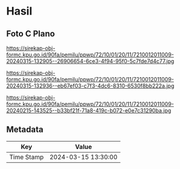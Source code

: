 # Hasil

## Foto C Plano

https://sirekap-obj-formc.kpu.go.id/90fa/pemilu/ppwp/72/10/01/20/11/7210012011009-20240315-132905--26906654-6ce3-4f94-95f0-5c7fde7d4c77.jpg

https://sirekap-obj-formc.kpu.go.id/90fa/pemilu/ppwp/72/10/01/20/11/7210012011009-20240315-132936--eb67ef03-c7f3-4dc6-8310-6530f8bb222a.jpg

https://sirekap-obj-formc.kpu.go.id/90fa/pemilu/ppwp/72/10/01/20/11/7210012011009-20240215-143525--b33bf21f-71a8-419c-b072-e0e7c31290ba.jpg


## Metadata

| Key        | Value               |
| ---------- | ------------------- |
| Time Stamp | 2024-03-15 13:30:00 |



